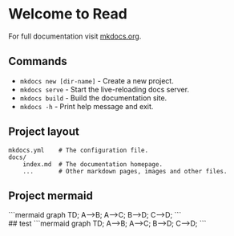 # Welcome to Read

For full documentation visit [mkdocs.org](https://www.mkdocs.org).

## Commands

* `mkdocs new [dir-name]` - Create a new project.
* `mkdocs serve` - Start the live-reloading docs server.
* `mkdocs build` - Build the documentation site.
* `mkdocs -h` - Print help message and exit.

## Project layout

    mkdocs.yml    # The configuration file.
    docs/
        index.md  # The documentation homepage.
        ...       # Other markdown pages, images and other files.
## Project mermaid
   <div class="mermaid"> ```mermaid graph TD; A-->B; A-->C; B-->D; C-->D; ``` </div>
## test
    ```mermaid graph TD; A-->B; A-->C; B-->D; C-->D; ```